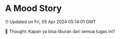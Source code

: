 # A Mood Story

⏰ Updated on Fri, 05 Apr 2024 05:14:01 GMT

💭 Thought: Kapan ya bisa liburan dari semua tugas ini?

